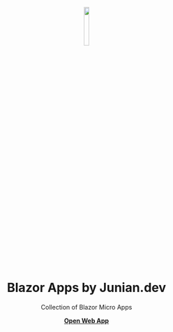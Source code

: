 <p align="center" >
  <img width="15%" height="15%" src="https://blogger.googleusercontent.com/img/b/R29vZ2xl/AVvXsEjxDMezeI3dAXuoWQGciX6fFPJCFtV8_lX_1SzAaDfAlL7EOT43MvrDqTHkFJIBP__MpDljWz8X0wmiC3m0k09XF4e_xpEtxFvDWCtQ6Vf9QE-YRjnfi_69grizjU2-AzzHHi8PbjuqzGaAhF9eNbHFSz9_LRkhjk0VMOL8Ip2OB7FgpLQ2ndKa7BJr-2t5/s1600/blazor-no-halo.png"></img>
</p>

<h1 align="center">Blazor Apps by Junian.dev</h1>

<p align="center">Collection of Blazor Micro Apps</p>

<p align="center"><strong><a href="https://www.junian.dev/blazor-apps/" target="_blank">Open Web App</a></strong></p>
